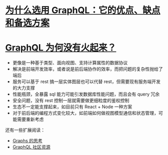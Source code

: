 # [为什么选用 GraphQL：它的优点、缺点和备选方案](https://www.jianshu.com/p/f45fe96de908)

# [GraphQL 为何没有火起来？](https://www.zhihu.com/question/38596306)

- 更像是一种基于类型、面向视图、支持计算属性的数据协议
- 解决是前端开发效率，或者说是前后端协作的效率，而把问题的复杂性抛给了端后
- 服务可以基于 rest 搞一层实体图层也可以代替 rest，但需要现有服务端开发的大力支撑
- 性能瓶颈，全暴露 sql 能力可能引发数据库性能问题，而且会有 query 冗余
- 安全问题，没有 rest 控制一层就需要做更细粒度的鉴权控制
- 生态不一定能支撑起来，如目前只有 React + Node 一种方案
- 对于前后端的编程方式变化较大，如前端如何做视图模型通信和状态管理，可能需要重新考虑

还有一些扩展阅读：

- [Graphs 的思考](https://graphql.cn/learn/thinking-in-graphs/)
- [GraphQL 社区资源](https://graphql.cn/community/)
